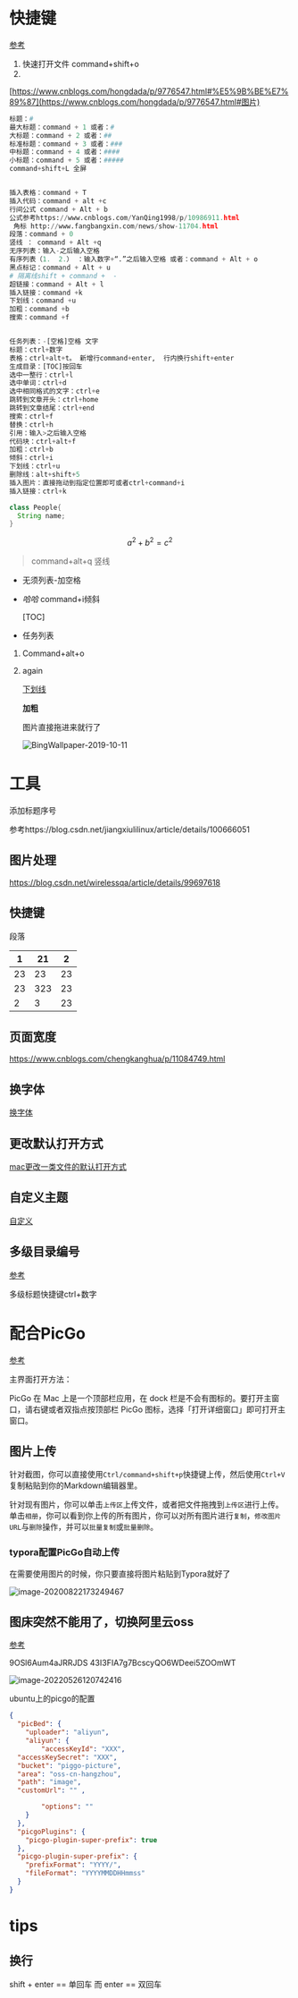 # 快捷键

[参考](https://support.typora.io/File-Management/)

1. 快速打开文件 command+shift+o
2. 

[https://www.cnblogs.com/hongdada/p/9776547.html#%E5%9B%BE%E7%89%87](https://www.cnblogs.com/hongdada/p/9776547.html#图片)

```python
标题：#
最大标题：command + 1 或者：#
大标题：command + 2 或者：##
标准标题：command + 3 或者：###
中标题：command + 4 或者：####
小标题：command + 5 或者：#####
command+shift+L 全屏


插入表格：command + T
插入代码：command + alt +c 
行间公式 command + Alt + b
公式参考https://www.cnblogs.com/YanQing1998/p/10986911.html  
 角标 http://www.fangbangxin.com/news/show-11704.html
段落：command + 0
竖线 ： command + Alt +q
无序列表：输入-之后输入空格
有序列表（1.  2.） ：输入数字+“.”之后输入空格 或者：command + Alt + o   
黑点标记：command + Alt + u  
# 隔离线shift + command +  -
超链接：command + Alt + l
插入链接：command +k
下划线：command +u 
加粗：command +b
搜索：command +f


任务列表：-[空格]空格 文字
标题：ctrl+数字
表格：ctrl+alt+t。 新增行command+enter,  行内换行shift+enter
生成目录：[TOC]按回车
选中一整行：ctrl+l
选中单词：ctrl+d
选中相同格式的文字：ctrl+e
跳转到文章开头：ctrl+home
跳转到文章结尾：ctrl+end
搜索：ctrl+f
替换：ctrl+h
引用：输入>之后输入空格
代码块：ctrl+alt+f
加粗：ctrl+b
倾斜：ctrl+i
下划线：ctrl+u
删除线：alt+shift+5
插入图片：直接拖动到指定位置即可或者ctrl+command+i
插入链接：ctrl+k

```

```java
class People{
  String name;
}
```

$$
a^2+b^2=c^2
$$

> command+alt+q 竖线

- 无须列表-加空格

- *哈哈*   command+i倾斜

  [TOC]

-  任务列表

1. Command+alt+o

2. again

   [超链接]: http://www.baidu.com	"百度首页"

   <u>下划线</u>

   **加粗**

   图片直接拖进来就行了

   ![BingWallpaper-2019-10-11](/Users/chengxingfu/Pictures/壁纸/BingWallpaper-2019-10-11.jpg)

# 工具

添加标题序号

参考https://blog.csdn.net/jiangxiulilinux/article/details/100666051

## 图片处理

https://blog.csdn.net/wirelessqa/article/details/99697618





## 快捷键



段落

| 1    | 21   | 2    |
| ---- | ---- | ---- |
| 23   | 23   | 23   |
| 23   | 323  | 23   |
| 2    | 3    | 23   |

## 页面宽度

https://www.cnblogs.com/chengkanghua/p/11084749.html

## 换字体

[换字体](https://blog.csdn.net/qq_33154343/article/details/106134472)

## 更改默认打开方式

[mac更改一类文件的默认打开方式](https://sspai.com/post/28394)

## 自定义主题

[自定义](https://blog.csdn.net/chotin/article/details/104289298)

## 多级目录编号

[参考](https://blog.51cto.com/u_2930144/3864611)

多级标题快捷键ctrl+数字

# 配合PicGo

[参考](https://www.jianshu.com/p/fd8ebfcf42e3)

主界面打开方法：

PicGo 在 Mac 上是一个顶部栏应用，在 dock 栏是不会有图标的。要打开主窗口，请右键或者双指点按顶部栏 PicGo 图标，选择「打开详细窗口」即可打开主窗口。

## 图片上传

针对截图，你可以直接使用`Ctrl/command+shift+p`快捷键上传，然后使用`Ctrl+V`复制粘贴到你的Markdown编辑器里。

针对现有图片，你可以单击`上传区`上传文件，或者把文件拖拽到`上传区`进行上传。单击`相册`，你可以看到你上传的所有图片，你可以对所有图片进行`复制`，`修改图片URL`与`删除`操作，并可以`批量复制`或`批量删除`。

### typora配置PicGo自动上传

在需要使用图片的时候，你只要直接将图片粘贴到Typora就好了

![image-20200822173249467](https://piggo-picture.oss-cn-hangzhou.aliyuncs.com/image/image-20200822173249467.png)

## 图床突然不能用了，切换阿里云oss

[参考](https://blog.csdn.net/qq_38963246/article/details/123797155)

9OSl6Aum4aJRRJDS
43I3FIA7g7BcscyQO6WDeei5ZOOmWT

![image-20220526120742416](https://piggo-picture.oss-cn-hangzhou.aliyuncs.com/image-20220526120742416.png)



ubuntu上的picgo的配置

```json
{
  "picBed": {
    "uploader": "aliyun",
    "aliyun": {
        "accessKeyId": "XXX",
  "accessKeySecret": "XXX",
  "bucket": "piggo-picture", 
  "area": "oss-cn-hangzhou", 
  "path": "image", 
  "customUrl": "" , 

	    "options": ""
    }
  },
  "picgoPlugins": {
    "picgo-plugin-super-prefix": true
  },
  "picgo-plugin-super-prefix": {
    "prefixFormat": "YYYY/",
    "fileFormat": "YYYYMMDDHHmmss"
  }
}

```



# tips

## 换行

shift + enter == 单回车
而
enter == 双回车


